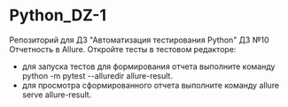 # Python_DZ-1
Репозиторий для ДЗ "Автоматизация тестирования Python"
 ДЗ №10 Отчетность в Allure.
 Откройте тесты в тестовом редакторе:
   - для запуска тестов для формирования отчета выполните команду python -m pytest --alluredir allure-result.
   - для просмотра сформированного отчета выполните команду allure serve allure-result.
